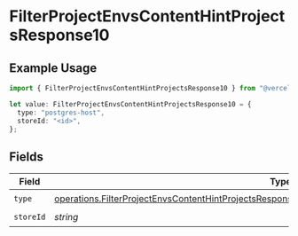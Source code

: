 # FilterProjectEnvsContentHintProjectsResponse10

## Example Usage

```typescript
import { FilterProjectEnvsContentHintProjectsResponse10 } from "@vercel/sdk/models/operations/filterprojectenvs.js";

let value: FilterProjectEnvsContentHintProjectsResponse10 = {
  type: "postgres-host",
  storeId: "<id>",
};
```

## Fields

| Field                                                                                                                                                                                                                | Type                                                                                                                                                                                                                 | Required                                                                                                                                                                                                             | Description                                                                                                                                                                                                          |
| -------------------------------------------------------------------------------------------------------------------------------------------------------------------------------------------------------------------- | -------------------------------------------------------------------------------------------------------------------------------------------------------------------------------------------------------------------- | -------------------------------------------------------------------------------------------------------------------------------------------------------------------------------------------------------------------- | -------------------------------------------------------------------------------------------------------------------------------------------------------------------------------------------------------------------- |
| `type`                                                                                                                                                                                                               | [operations.FilterProjectEnvsContentHintProjectsResponse200ApplicationJSONResponseBody3Envs10Type](../../models/operations/filterprojectenvscontenthintprojectsresponse200applicationjsonresponsebody3envs10type.md) | :heavy_check_mark:                                                                                                                                                                                                   | N/A                                                                                                                                                                                                                  |
| `storeId`                                                                                                                                                                                                            | *string*                                                                                                                                                                                                             | :heavy_check_mark:                                                                                                                                                                                                   | N/A                                                                                                                                                                                                                  |